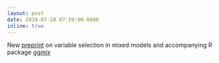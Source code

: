 ```yaml
---
layout: post
date: 2018-07-20 07:59:00-0400
inline: true
---
```


New [preprint](https://github.com/sahirbhatnagar/ggmix/blob/papel/manuscript/source/ggmix_manuscript_v1.pdf) on variable selection in mixed models and accompanying R package [ggmix](http://sahirbhatnagar.com/ggmix/)  

